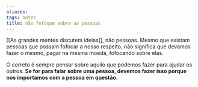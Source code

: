 ```yaml
---
aliases: 
tags: notes
title: não fofoque sobre as pessoas
---
```


[[As grandes mentes discutem ideias]], não pessoas. Mesmo que existam pessoas que possam fofocar a nosso respeito, não significa que devamos fazer o mesmo, pagar na mesma moeda, fofocando sobre elas.

O correto é sempre pensar sobre aquilo que podemos fazer para ajudar os outros. **Se for para falar sobre uma pessoa, devemos fazer isso porque nos importamos com a pessoa em questão.**